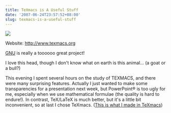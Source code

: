 ```yaml
---
title: TeXmacs is A Useful Stuff
date: '2007-06-24T23:57:52+08:00'
slug: texmacs-is-a-useful-stuff
---
```


[![](https://www.gnu.org/graphics/gnu-head-banner.png)](http://www.gnu.org/)

Website: <http://www.texmacs.org>

[GNU](http://www.gnu.org/) is really a toooooo great project!

I love this head, though I don't know what on earth is this animal... (a goat or a bull?)  

This evening I spent several hours on the study of TEXMACS, and there were many surprising features. Actually I just wanted to make some transparencies for a presentation next week, but PowerPoint® is too ugly for me, especially when we use mathematical formulae (the quality is hard to endure!). In contrast, TeX/LaTeX is much better, but it's a little bit inconvenient, so at last I chose TeXmacs. ([This is what I made in TeXmacs](https://github.com/downloads/yihui/yihui.github.com/Bootstrap-2007-Yihui-Xie.pdf))  

